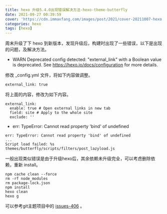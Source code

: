 ```yaml
---
title: hexo 升级5.4.0出现错误解决方法-hexo-theme-butterfly
date: 2021-09-27 00:39:59
cover: 'https://cdn.immaxfang.com/images/post/2021/cover-20211007-hexo.jpeg'
categories: hexo
tags: [hexo]
---
```



周末升级了下 hexo 到新版本，发现升级后，构建时出现了一些错误，以下是出现的问题，及解决方法。

* WARN  Deprecated config detected: "external_link" with a Boolean value is deprecated. See https://hexo.io/docs/configuration for more details.

<!-- more -->

修改 _config.yml 文件，将如下内容做调整。

```
external_link: true
```

将上面的内容，修改为如下内容。

```
external_link:
  enable: true # Open external links in new tab
  field: site # Apply to the whole site
  exclude: ''
```


* err: TypeError: Cannot read property 'bind' of undefined

```
err: TypeError: Cannot read property 'bind' of undefined
...
Script load failed: %s themes/butterfly/scripts/filters/post_lazyload.js
```

一般出现类似错误是由于升级hexo后，其余依赖未升级完全，可以考虑删除依赖，重新 install。

```
npm cache clean --force
rm -rf node_modules
rm package-lock.json
npm install
hexo clean
hexo g
```

可以参考git主题项目中的 [issues-406](https://github.com/jerryc127/hexo-theme-butterfly/issues/406) 。
